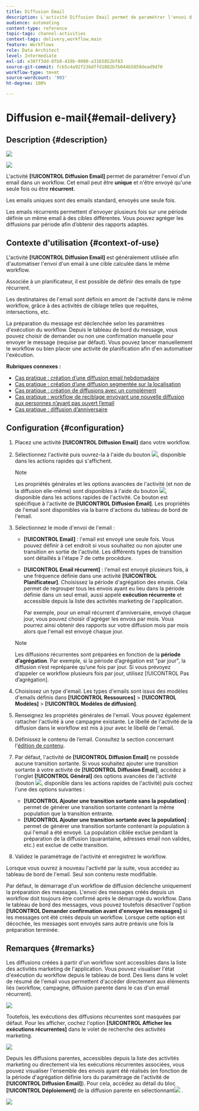 ```yaml
---
title: Diffusion Email
description: L'activité Diffusion Email permet de paramétrer l'envoi d'un email unique ou récurrent dans un workflow.
audience: automating
content-type: reference
topic-tags: channel-activities
context-tags: delivery,workflow,main
feature: Workflows
role: Data Architect
level: Intermediate
exl-id: e38ff3dd-8fb0-419b-9090-a3165852bf83
source-git-commit: fcb5c4a92f23bdffd1082b7b044b5859dead9d70
workflow-type: tm+mt
source-wordcount: '903'
ht-degree: 100%

---
```


# Diffusion e-mail{#email-delivery}

## Description {#description}

![](assets/email.png)

![](assets/recurrentemail.png)

L&#39;activité **[!UICONTROL Diffusion Email]** permet de paramétrer l&#39;envoi d&#39;un email dans un workflow. Cet email peut être **unique** et n&#39;être envoyé qu&#39;une seule fois ou être **récurrent**.

Les emails uniques sont des emails standard, envoyés une seule fois.

Les emails récurrents permettent d&#39;envoyer plusieurs fois sur une période définie un même email à des cibles différentes. Vous pouvez agréger les diffusions par période afin d’obtenir des rapports adaptés.

## Contexte d&#39;utilisation  {#context-of-use}

L&#39;activité **[!UICONTROL Diffusion Email]** est généralement utilisée afin d&#39;automatiser l&#39;envoi d&#39;un email à une cible calculée dans le même workflow.

Associée à un planificateur, il est possible de définir des emails de type récurrent.

Les destinataires de l&#39;email sont définis en amont de l&#39;activité dans le même workflow, grâce à des activités de ciblage telles que requêtes, intersections, etc.

La préparation du message est déclenchée selon les paramètres d&#39;exécution du workflow. Depuis le tableau de bord du message, vous pouvez choisir de demander ou non une confirmation manuelle pour envoyer le message (requise par défaut). Vous pouvez lancer manuellement le workflow ou bien placer une activité de planification afin d&#39;en automatiser l&#39;exécution.

**Rubriques connexes :**

* [Cas pratique : création d’une diffusion email hebdomadaire](../../automating/using/workflow-weekly-offer.md)
* [Cas pratique : création d’une diffusion segmentée sur la localisation](../../automating/using/workflow-segmentation-location.md)
* [Cas pratique : création de diffusions avec un complément](../../automating/using/workflow-created-query-with-complement.md)
* [Cas pratique : workflow de reciblage envoyant une nouvelle diffusion aux personnes n’ayant pas ouvert l’email](../../automating/using/workflow-cross-channel-retargeting.md)
* [Cas pratique : diffusion d’anniversaire](../../automating/using/birthday-delivery.md)

## Configuration {#configuration}

1. Placez une activité **[!UICONTROL Diffusion Email]** dans votre workflow.
1. Sélectionnez l&#39;activité puis ouvrez-la à l&#39;aide du bouton ![](assets/edit_darkgrey-24px.png), disponible dans les actions rapides qui s&#39;affichent.

   >[!NOTE]
   >
   >Les propriétés générales et les options avancées de l&#39;activité (et non de la diffusion elle-même) sont disponibles à l&#39;aide du bouton ![](assets/dlv_activity_params-24px.png), disponible dans les actions rapides de l&#39;activité. Ce bouton est spécifique à l&#39;activité de **[!UICONTROL Diffusion Email]**. Les propriétés de l&#39;email sont disponibles via la barre d&#39;actions du tableau de bord de l&#39;email.

1. Sélectionnez le mode d&#39;envoi de l&#39;email :

   * **[!UICONTROL Email]** : l&#39;email est envoyé une seule fois. Vous pouvez définir à cet endroit si vous souhaitez ou non ajouter une transition en sortie de l&#39;activité. Les différents types de transition sont détaillés à l&#39;étape 7 de cette procédure.
   * **[!UICONTROL Email récurrent]** : l&#39;email est envoyé plusieurs fois, à une fréquence définie dans une activité **[!UICONTROL Planificateur]**. Choisissez la période d&#39;agrégation des envois. Cela permet de regrouper tous les envois ayant eu lieu dans la période définie dans un seul email, aussi appelé **exécution récurrente** et accessible depuis la liste des activités marketing de l&#39;application.

      Par exemple, pour un email récurrent d&#39;anniversaire, envoyé chaque jour, vous pouvez choisir d&#39;agréger les envois par mois. Vous pourrez ainsi obtenir des rapports sur votre diffusion mois par mois alors que l&#39;email est envoyé chaque jour.
   >[!NOTE]
   >
   >Les diffusions récurrentes sont préparées en fonction de la **période d’agrégation**. Par exemple, si la période d’agrégation est &quot;par jour&quot;, la diffusion n’est repréparée qu’une fois par jour. Si vous prévoyez d’appeler ce workflow plusieurs fois par jour, utilisez [!UICONTROL Pas d’agrégation].

1. Choisissez un type d&#39;email. Les types d&#39;emails sont issus des modèles d&#39;emails définis dans **[!UICONTROL Ressources]** > **[!UICONTROL Modèles]** > **[!UICONTROL Modèles de diffusion]**.
1. Renseignez les propriétés générales de l&#39;email. Vous pouvez également rattacher l&#39;activité à une campagne existante. Le libellé de l&#39;activité de la diffusion dans le workflow est mis à jour avec le libellé de l&#39;email.
1. Définissez le contenu de l’email. Consultez la section concernant l&#39;[édition de contenu](../../designing/using/designing-content-in-adobe-campaign.md).
1. Par défaut, l&#39;activité de **[!UICONTROL Diffusion Email]** ne possède aucune transition sortante. Si vous souhaitez ajouter une transition sortante à votre activité de **[!UICONTROL Diffusion Email]**, accédez à l&#39;onglet **[!UICONTROL Général]** des options avancées de l&#39;activité (bouton ![](assets/dlv_activity_params-24px.png), disponible dans les actions rapides de l&#39;activité) puis cochez l&#39;une des options suivantes :

   * **[!UICONTROL Ajouter une transition sortante sans la population]** : permet de générer une transition sortante contenant la même population que la transition entrante.
   * **[!UICONTROL Ajouter une transition sortante avec la population]** : permet de générer une transition sortante contenant la population à qui l&#39;email a été envoyé. La population ciblée exclue pendant la préparation de la diffusion (quarantaine, adresses email non valides, etc.) est exclue de cette transition.

1. Validez le paramétrage de l&#39;activité et enregistrez le workflow.

Lorsque vous ouvrez à nouveau l&#39;activité par la suite, vous accédez au tableau de bord de l&#39;email. Seul son contenu reste modifiable.

Par défaut, le démarrage d&#39;un workflow de diffusion déclenche uniquement la préparation des messages. L&#39;envoi des messages créés depuis un workflow doit toujours être confirmé après le démarrage du workflow. Dans le tableau de bord des messages, vous pouvez toutefois désactiver l&#39;option **[!UICONTROL Demander confirmation avant d&#39;envoyer les messages]** si les messages ont été créés depuis un workflow. Lorsque cette option est décochée, les messages sont envoyés sans autre préavis une fois la préparation terminée.

## Remarques         {#remarks}

Les diffusions créées à partir d&#39;un workflow sont accessibles dans la liste des activités marketing de l&#39;application. Vous pouvez visualiser l&#39;état d&#39;exécution du workflow depuis le tableau de bord. Des liens dans le volet de résumé de l&#39;email vous permettent d&#39;accéder directement aux éléments liés (workflow, campagne, diffusion parente dans le cas d&#39;un email récurrent).

![](assets/wkf_display_recurrent_executions_2.png)

Toutefois, les exécutions des diffusions récurrentes sont masquées par défaut. Pour les afficher, cochez l&#39;option **[!UICONTROL Afficher les exécutions récurrentes]** dans le volet de recherche des activités marketing.

![](assets/wkf_display_recurrent_executions.png)

Depuis les diffusions parentes, accessibles depuis la liste des activités marketing ou directement via les exécutions récurrentes associées, vous pouvez visualiser l&#39;ensemble des envois ayant été réalisés (en fonction de la période d&#39;agrégation définie lors du paramétrage de l&#39;activité de **[!UICONTROL Diffusion Email]**). Pour cela, accédez au détail du bloc **[!UICONTROL Déploiement]** de la diffusion parente en sélectionnant![](assets/wkf_dlv_detail_button.png) .

![](assets/wkf_display_recurrent_executions_3.png)
